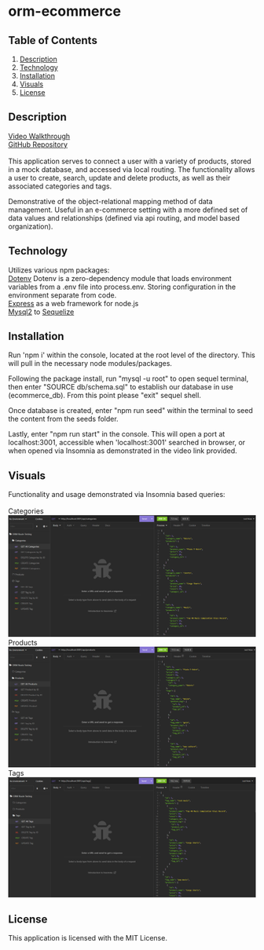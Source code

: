 # orm-ecommerce

## Table of Contents
1. [Description](#description)
2. [Technology](#technology) 
3. [Installation](#installation)
4. [Visuals](#visuals)
5. [License](#license)

## Description
[Video Walkthrough](https://drive.google.com/file/d/1ponnkLk59a53OkXTijNQUV9tyzGjjJTE/view)
\
[GitHub Repository](https://github.com/Zachattack221/orm-ecommerce)
\
\
This application serves to connect a user with a variety of products, stored in a mock database, and accessed via local routing. The functionality allows a user to create, search, update and delete products, as well as their associated categories and tags. 

Demonstrative of the object-relational mapping method of data management. Useful in an e-commerce setting with a more defined set of data values and relationships (defined via api routing, and model based organization).

## Technology
<!-- TODO: finish tech use, link appropriate npm packages -->
Utilizes various npm packages: 
\
[Dotenv](https://www.npmjs.com/package/dotenv) Dotenv is a zero-dependency module that loads environment variables from a .env file into process.env. Storing configuration in the environment separate from code. 
\
[Express](https://www.npmjs.com/package/express) as a web framework for node.js
\
[Mysql2](https://www.npmjs.com/package/mysql2) to
[Sequelize]()



## Installation
Run 'npm i' within the console, located at the root level of the directory. This will pull in the necessary node modules/packages.

Following the package install, run "mysql -u root" to open sequel terminal, then enter "SOURCE db/schema.sql" to establish our database in use (ecommerce_db). From this point please "exit" sequel shell. 

Once database is created, enter "npm run seed" within the terminal to seed the content from the seeds folder.

Lastly, enter "npm run start" in the console. This will open a port at localhost:3001, accessible when 'localhost:3001' searched in browser, or when opened via Insomnia as demonstrated in the video link provided.

## Visuals
Functionality and usage demonstrated via Insomnia based queries:
\
\
Categories
![Categories](./Images/GetAllCategories.png)
Products
![Products](./Images/GetAllProducts.png)
Tags
![Tags](./Images/GetAllTags.png)

## License
This application is licensed with the MIT License.